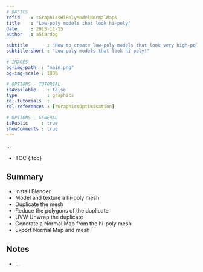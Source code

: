 ```yaml
---
# BASICS
refid    : tGraphicsHiPolyModelNormalMaps
title    : "Low-poly models that look hi-poly"
date     : 2015-11-15
author   : aStardog

subtitle       : "How to create low-poly models that look very high-poly!"
subtitle-short : "Low-poly models that look hi-poly!"

# IMAGES
bg-img-path  : "main.png"
bg-img-scale : 180%

# OPTIONS - TUTORIAL
isAvailable    : false
type           : graphics
rel-tutorials  : 
rel-references : [rGraphicsOptimisation]

# OPTIONS - GENERAL
isPublic     : true
showComments : true
---
```

...

* TOC
{:toc}

## Summary

- Install Blender
- Model and texture a hi-poly mesh
- Duplicate the mesh
- Reduce the polygons of the duplicate
- UVW Unwrap the duplicate
- Generate a Normal Map from the hi-poly mesh
- Export Normal Map and mesh

## Notes

* ...